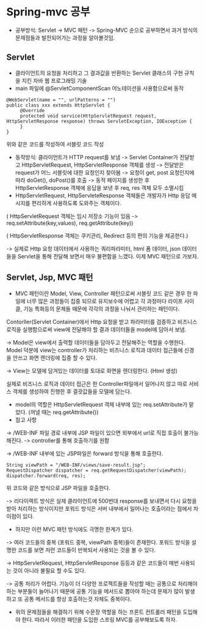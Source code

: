 # Spring-mvc 공부
* 공부방식: Servlet -> MVC 패턴 -> Spring-MVC 순으로 공부하면서 과거 방식의 문제점들과 발전되어가는 과정을 알아볼것임.

## Servlet
* 클라이언트의 요청을 처리하고 그 결과값을 반환하는 Servlet 클래스의 구현 규칙을 지킨 자바 웹 프로그래밍 기술
* main 파일에 @ServletComponentScan 어노테이션을 사용함으로써 동작
```
@WebServlet(name = "", urlPatterns = "")
public class xxx extends HttpServlet {
     @Override
     protected void service(HttpServletRequest request, HttpServletResponse response) throws ServletException, IOException {
     }
}
```
위와 같은 코드를 작성하여 서블릿 코드 작성
* 동작방식: 클라이언트가 HTTP request를 보냄 -> Servlet Container가 전달받고 HttpServletRequest, HttpServletResponse 객체를 생성 -> 전달받은 request가 어느 서블릿에 대한 요청인지 찾아봄
-> 요청이 get, post 요청인지에 따라 doGet(), doPost()를 호출 -> 동적 페이지를 생성한 후 HttpServletResponse 객체에 응답을 보낸 후 req, res 객체 모두 소멸시킴
* HttpServletRequest, HttpServleteResponse 객체들은 개발자가 Http 응답 메시지를 편리하게 사용하도록 도와주는 객체이다.

( HttpServletRequest 객체는 임시 저장소 기능이 있음 -> req.setAttribute(key,values), req.getAttribute(key))

( HttpServletResponse 객체는 쿠키관리, Redirect 등의 편의 기능을 제공한다.)

-> 실제로 Http 요청 데이터에서 사용하는 쿼리파라미터, html 폼 데이터, json 데이터들을 Servlet을 통해 전달해 보면서 매우 불편함을 느꼈다. 이제 MVC 패턴으로 가보자.

## Servlet, Jsp, MVC 패턴
* MVC 패턴이란 Model, View, Controller 패턴으로써 서블릿 코드 같은 경우 한 파일에 너무 많은 과정들이 집중 되므로 유지보수에 어렵고 각 과정마다 라이프 사이클, 기능 특화등의 문제들 때문에  각각의 과정을 나눠서 관리하는 패턴이다.

Contorller(Servlet Container)에서 Http 요청을 받고 파라미터를 검증하고 비즈니스 로직을 실행함으로써 view에 전달해야 할 결과 데이터들을 model에 담아서 보냄.

-> Model은 view에서 출력할 데이터들을 담아두고 전달해주는 역할을 수행한다. Model 덕분에 view는 controller가 처리하는 비즈니스 로직과 데이터 접근들에 신경을 안쓰고 화면 렌더링에 집중 할 수 있다.

-> View는 모델에 담겨있는 데이터를 토대로 화면을 렌더링한다. (Html 생성)

실제로 비즈니스 로직과 데이터 접근은 한 Controller파일에서 일어나지 않고 따로 서비스 객체를 생성하여 진행한 후 결괏값들을 모델에 담는다.
* model의 역할은 HttpServletRequest 객체 내부에 있는 req.setAttribute가 맡았다. (꺼낼 때는 req.getAttribute())
* 참고 사항

-> /WEB-INF 파일 경로 내부에 JSP 파일이 있으면 외부에서 url로 직접 호출이 불가능해진다. -> controller를 통해 호출하기를 원함

-> /WEB-INF 내부에 있는 JSP파일은 forward 방식을 통해 호출한다.
```
String viewPath = "/WEB-INF/views/save-result.jsp";
RequestDispatcher dispatcher = req.getRequestDispatcher(viewPath);
dispatcher.forward(req, res);
```
위 코드와 같은 방식으로 JSP 파일을 호출한다.

-> 리다이렉트 방식은 실제 클라이언트에 500번대 response를 보내면서 다시 요청을 받아 처리하는 방식이지만 포워드 방식은 서버 내부에서 일어나는 호출이라는 점에서 차이점이 있다.

* 하지만 이런 MVC 패턴 방식에도 극명한 한계가 있다.

-> 여러 코드들의 중복 (포워드 중복, viewPath 중복)들이 존재한다. 포워드 방식을 설명한 코드를 보면 저런 코드들이 반복되서 사용되는 것을 볼 수 있다.

-> HttpServletRequest, HttpServletResponse 등등과 같은 코드들이 매번 사용되는 것이 아니라 불필요 할 수도 있다.

-> 공통 처리가 어렵다. 기능이 더 다양한 프로젝트들을 작성할 때는 공통으로 처리해야하는 부분들이 늘어나기 때문에 공통 기능을 메서드로 뽑아야 하는데 문제가 많이 발생하고 또 공통 메서드를 항상 호출하는것 자체도 중복이다.

* 위의 문제점들을 해결하기 위해 수문장 역할을 하는 프론트 컨트롤러 패턴을 도입해야 한다. 따라서 이러한 패턴을 도입한 스프링 MVC를 공부해보도록 하자.
